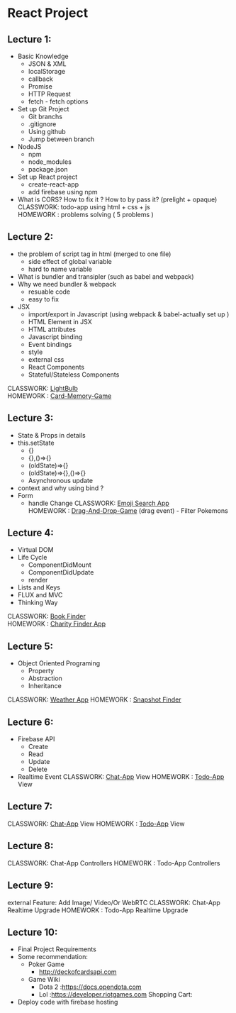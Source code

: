 # React Project

## Lecture 1:
- Basic Knowledge
    - JSON & XML
    - localStorage
    - callback
    - Promise
    - HTTP Request
    - fetch - fetch options
- Set up Git Project
    - Git branchs
    - .gitignore
    - Using github
    - Jump between branch
- NodeJS
    - npm
    - node_modules
    - package.json
- Set up React project
    - create-react-app
    - add firebase using npm
- What is CORS? How to fix it ? How to by pass it? (prelight + opaque)
CLASSWORK: todo-app using html + css + js  
HOMEWORK : problems solving ( 5 problems )

## Lecture 2:
- the problem of script tag in html (merged to one file)
    - side effect of global variable 
    - hard to name variable
- What is bundler and transipler (such as babel and webpack)
- Why we need bundler & webpack
    - resuable code
    - easy to fix
- JSX
    - import/export in Javascript (using webpack & babel-actually set up )
    - HTML Element in JSX
    - HTML attributes
    - Javascript binding 
    - Event bindings
    - style
    - external css
    - React Components
    - Stateful/Stateless Components

CLASSWORK: [LightBulb](https://github.com/sonlhcsuit/mindx-cijs/tree/bulbswitch)   
HOMEWORK : [Card-Memory-Game](https://github.com/sonlhcsuit/mindx-cijs/tree/cardMemoryGame)  

## Lecture 3:
- State & Props in details
- this.setState
    - {}
    - {},()=>{}
    - (oldState)=>{}
    - (oldState)=>{},()=>{}
    - Asynchronous update
- context and why using bind ? 
- Form 
    - handle Change 
CLASSWORK: [Emoji Search App](https://github.com/sonlhcsuit/mindx-cijs/tree/emoji)   
HOMEWORK : [Drag-And-Drop-Game](https://github.com/sonlhcsuit/mindx-cijs/tree/filterPokemonGame) (drag event) - Filter Pokemons 

## Lecture 4:
- Virtual DOM 
- Life Cycle 
    - ComponentDidMount
    - ComponentDidUpdate
    - render
- Lists and Keys 
- FLUX and MVC 
- Thinking Way 

CLASSWORK: [Book Finder](https://github.com/sonlhcsuit/mindx-cijs/tree/bookFinderApp)    
HOMEWORK : [Charity Finder App](https://github.com/sonlhcsuit/mindx-cijs/tree/charityFinder)   

## Lecture 5:
- Object Oriented Programing
    - Property
    - Abstraction
    - Inheritance

CLASSWORK: [Weather App](https://github.com/sonlhcsuit/mindx-cijs/tree/weatherApp)
HOMEWORK : [Snapshot Finder](https://github.com/Yog9/SnapShot)

## Lecture 6:
- Firebase API
    - Create
    - Read
    - Update
    - Delete
- Realtime Event
CLASSWORK: [Chat-App](https://github.com/sonlhcsuit/mindx-cijs/tree/chatApp) View 
HOMEWORK : [Todo-App](https://github.com/sonlhcsuit/mindx-cijs/tree/todoApp) View    

## Lecture 7:
CLASSWORK: [Chat-App](https://github.com/sonlhcsuit/mindx-cijs/tree/chatApp) View 
HOMEWORK : [Todo-App](https://github.com/sonlhcsuit/mindx-cijs/tree/todoApp) View 

## Lecture 8:
CLASSWORK: Chat-App Controllers
HOMEWORK : Todo-App Controllers


## Lecture 9:
external Feature: Add Image/ Video/Or WebRTC
CLASSWORK: Chat-App Realtime Upgrade
HOMEWORK : Todo-App Realtime Upgrade

## Lecture 10:
- Final Project Requirements
- Some recommendation:
    - Poker Game 
        - http://deckofcardsapi.com
    - Game Wiki
        - Dota 2 :https://docs.opendota.com
        - Lol    :https://developer.riotgames.com
    Shopping Cart: 
- Deploy code with firebase hosting 



